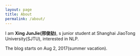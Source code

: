 ```yaml
---
layout: page
title: About
permalink: /about/
---
```


I am **Xing JunJie(邢俊劼)**, s junior student at Shanghai JiaoTong University(SJTU), interested in NLP.

The blog starts on Aug 2, 2017(summer vacation).
